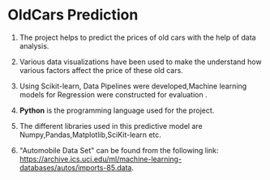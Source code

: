 # OldCars Prediction

1. The project helps to predict the prices of old cars  with the help of data analysis.

2. Various data visualizations have been used to make the understand how various factors affect the price of these old cars.

3. Using Scikit-learn, Data Pipelines were developed,Machine learning models for Regression  were constructed  for  evaluation .

4. **Python** is the programming language used for the project.

5. The different libraries used in this predictive model are Numpy,Pandas,Matplotlib,SciKit-learn etc.

6. "Automobile Data Set"  can be found from the following link: https://archive.ics.uci.edu/ml/machine-learning-databases/autos/imports-85.data.
